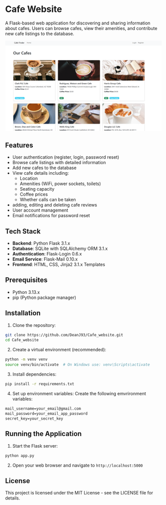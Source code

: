 # Cafe Website

A Flask-based web application for discovering and sharing information about cafes. Users can browse cafes, view their amenities, and contribute new cafe listings to the database.

![Screenshot of Cafe Website](screenshots/landing-page.png)

## Features

- User authentication (register, login, password reset)
- Browse cafe listings with detailed information
- Add new cafes to the database
- View cafe details including:
  - Location
  - Amenities (WiFi, power sockets, toilets)
  - Seating capacity
  - Coffee prices
  - Whether calls can be taken
- adding, editing and deleting cafe reviews
- User account management
- Email notifications for password reset

## Tech Stack

- **Backend**: Python Flask 3.1.x
- **Database**: SQLite with SQLAlchemy ORM 3.1.x
- **Authentication**: Flask-Login 0.6.x
- **Email Service**: Flask-Mail 0.10.x
- **Frontend**: HTML, CSS, Jinja2 3.1.x Templates

## Prerequisites

- Python 3.13.x
- pip (Python package manager)

## Installation

1. Clone the repository:
```bash
git clone https://github.com/DeanJ93/Cafe_website.git
cd Cafe_website
```

2. Create a virtual environment (recommended):
```bash
python -m venv venv
source venv/bin/activate  # On Windows use: venv\Scripts\activate
```

3. Install dependencies:
```bash
pip install -r requirements.txt
```

4. Set up environment variables:
Create the following emvrironment variables:
```
mail_username=your_email@gmail.com
mail_password=your_email_app_password
secret_key=your_secret_key
```

## Running the Application

1. Start the Flask server:
```bash
python app.py
```

2. Open your web browser and navigate to `http://localhost:5000`

## License

This project is licensed under the MIT License - see the LICENSE file for details.
